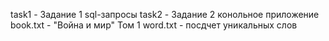 task1 - Задание 1 sql-запросы
task2 - Задание 2 конольное приложение
book.txt - "Война и мир" Том 1
word.txt - посдчет уникальных слов
